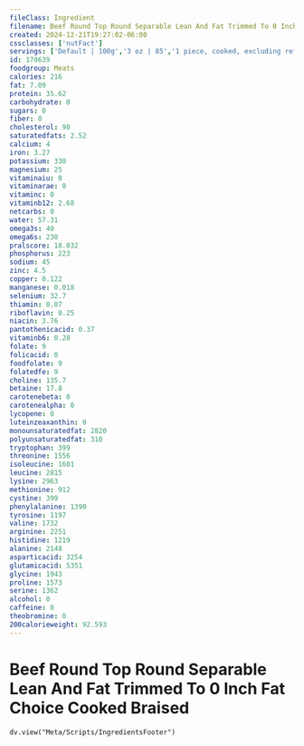 ```yaml
---
fileClass: Ingredient
filename: Beef Round Top Round Separable Lean And Fat Trimmed To 0 Inch Fat Choice Cooked Braised
created: 2024-12-21T19:27:02-06:00
cssclasses: ['nutFact']
servings: ['Default | 100g','3 oz | 85','1 piece, cooked, excluding refuse (yield from 1 lb raw meat with refuse) | 267']
id: 170639
foodgroup: Meats
calories: 216
fat: 7.09
protein: 35.62
carbohydrate: 0
sugars: 0
fiber: 0
cholesterol: 90
saturatedfats: 2.52
calcium: 4
iron: 3.27
potassium: 330
magnesium: 25
vitaminaiu: 0
vitaminarae: 0
vitaminc: 0
vitaminb12: 2.68
netcarbs: 0
water: 57.31
omega3s: 40
omega6s: 230
pralscore: 18.032
phosphorus: 223
sodium: 45
zinc: 4.5
copper: 0.122
manganese: 0.018
selenium: 32.7
thiamin: 0.07
riboflavin: 0.25
niacin: 3.76
pantothenicacid: 0.37
vitaminb6: 0.28
folate: 9
folicacid: 0
foodfolate: 9
folatedfe: 9
choline: 135.7
betaine: 17.8
carotenebeta: 0
carotenealpha: 0
lycopene: 0
luteinzeaxanthin: 0
monounsaturatedfat: 2820
polyunsaturatedfat: 310
tryptophan: 399
threonine: 1556
isoleucine: 1601
leucine: 2815
lysine: 2963
methionine: 912
cystine: 399
phenylalanine: 1390
tyrosine: 1197
valine: 1732
arginine: 2251
histidine: 1219
alanine: 2148
asparticacid: 3254
glutamicacid: 5351
glycine: 1943
proline: 1573
serine: 1362
alcohol: 0
caffeine: 0
theobromine: 0
200calorieweight: 92.593
---
```


# Beef Round Top Round Separable Lean And Fat Trimmed To 0 Inch Fat Choice Cooked Braised

```dataviewjs
dv.view("Meta/Scripts/IngredientsFooter")
```